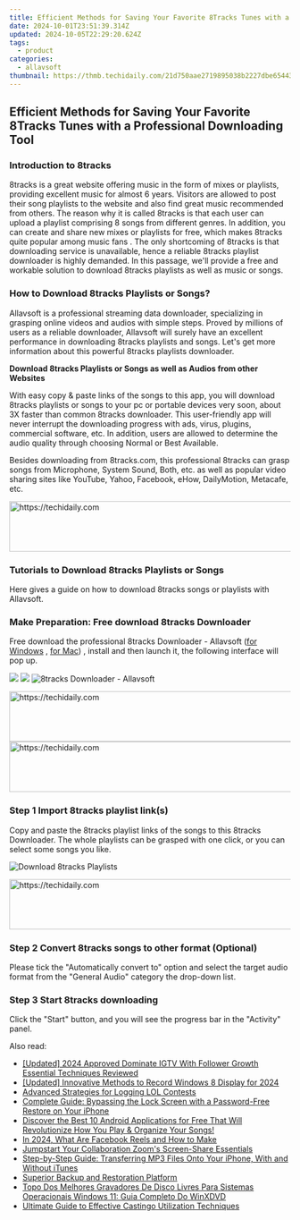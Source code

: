 ```yaml
---
title: Efficient Methods for Saving Your Favorite 8Tracks Tunes with a Professional Downloading Tool
date: 2024-10-01T23:51:39.314Z
updated: 2024-10-05T22:29:20.624Z
tags:
  - product
categories:
  - allavsoft
thumbnail: https://thmb.techidaily.com/21d750aae2719895038b2227dbe654436e7eab5cd169e60147ad8254a28d3e9b.jpg
---
```


## Efficient Methods for Saving Your Favorite 8Tracks Tunes with a Professional Downloading Tool

### Introduction to 8tracks

8tracks is a great website offering music in the form of mixes or playlists, providing excellent music for almost 6 years. Visitors are allowed to post their song playlists to the website and also find great music recommended from others. The reason why it is called 8tracks is that each user can upload a playlist comprising 8 songs from different genres. In addition, you can create and share new mixes or playlists for free, which makes 8tracks quite popular among music fans . The only shortcoming of 8tracks is that downloading service is unavailable, hence a reliable 8tracks playlist downloader is highly demanded. In this passage, we'll provide a free and workable solution to download 8tracks playlists as well as music or songs.

### How to Download 8tracks Playlists or Songs?

Allavsoft is a professional streaming data downloader, specializing in grasping online videos and audios with simple steps. Proved by millions of users as a reliable downloader, Allavsoft will surely have an excellent performance in downloading 8tracks playlists and songs. Let's get more information about this powerful 8tracks playlists downloader.

**Download 8tracks Playlists or Songs as well as Audios from other Websites**

With easy copy & paste links of the songs to this app, you will download 8tracks playlists or songs to your pc or portable devices very soon, about 3X faster than common 8tracks downloader. This user-friendly app will never interrupt the downloading progress with ads, virus, plugins, commercial software, etc. In addition, users are allowed to determine the audio quality through choosing Normal or Best Available.

Besides downloading from 8tracks.com, this professional 8tracks can grasp songs from Microphone, System Sound, Both, etc. as well as popular video sharing sites like YouTube, Yahoo, Facebook, eHow, DailyMotion, Metacafe, etc.

<!-- affiliate ads begin -->
<a href="https://aligracehair.sjv.io/c/5597632/2027195/19272" target="_top" id="2027195">
  <img src="//a.impactradius-go.com/display-ad/19272-2027195" border="0" alt="https://techidaily.com" width="728" height="90"/>
</a>
<img height="0" width="0" src="https://aligracehair.sjv.io/i/5597632/2027195/19272" style="position:absolute;visibility:hidden;" border="0" />
<!-- affiliate ads end -->

### Tutorials to Download 8tracks Playlists or Songs

Here gives a guide on how to download 8tracks songs or playlists with Allavsoft.

### Make Preparation: Free download 8tracks Downloader

Free download the professional 8tracks Downloader - Allavsoft ([for Windows](https://tools.techidaily.com/allavsoft/products/) , [for Mac](https://tools.techidaily.com/allavsoft/products/)) , install and then launch it, the following interface will pop up.

[![](https://www.allavsoft.com/how-to/../images/how-to/free-download-win.jpg)](https://tools.techidaily.com/allavsoft/products/) [![](https://www.allavsoft.com/how-to/../images/how-to/free-download-mac.jpg)](https://tools.techidaily.com/allavsoft/products/) ![8tracks Downloader - Allavsoft](https://www.allavsoft.com/how-to/../images/allavsoft/screen-shot-600.jpg)

<!-- affiliate ads begin -->
<a href="https://aligracehair.sjv.io/c/5597632/1948937/19272" target="_top" id="1948937">
  <img src="//a.impactradius-go.com/display-ad/19272-1948937" border="0" alt="https://techidaily.com" width="728" height="90"/>
</a>
<img height="0" width="0" src="https://aligracehair.sjv.io/i/5597632/1948937/19272" style="position:absolute;visibility:hidden;" border="0" />
<!-- affiliate ads end -->

<!-- affiliate ads begin -->
<a href="https://appsumo.8odi.net/c/5597632/2111982/7443" target="_top" id="2111982">
  <img src="//a.impactradius-go.com/display-ad/7443-2111982" border="0" alt="https://techidaily.com" width="728" height="90"/>
</a>
<img height="0" width="0" src="https://appsumo.8odi.net/i/5597632/2111982/7443" style="position:absolute;visibility:hidden;" border="0" />
<!-- affiliate ads end -->

### Step 1 Import 8tracks playlist link(s)

Copy and paste the 8tracks playlist links of the songs to this 8tracks Downloader. The whole playlists can be grasped with one click, or you can select some songs you like.

![Download 8tracks Playlists](https://www.allavsoft.com/how-to/../images/how-to/8tracks-downloader/download-8tracks-playlists.jpg)

<!-- affiliate ads begin -->
<a href="https://imp.i357552.net/c/5597632/1013424/11832" target="_top" id="1013424">
  <img src="//a.impactradius-go.com/display-ad/11832-1013424" border="0" alt="https://techidaily.com" width="728" height="90"/>
</a>
<img height="0" width="0" src="https://imp.i357552.net/i/5597632/1013424/11832" style="position:absolute;visibility:hidden;" border="0" />
<!-- affiliate ads end -->

### Step 2 Convert 8tracks songs to other format (Optional)

Please tick the "Automatically convert to" option and select the target audio format from the "General Audio" category the drop-down list.

### Step 3 Start 8tracks downloading

Click the "Start" button, and you will see the progress bar in the "Activity" panel.

<ins class="adsbygoogle"
     style="display:block"
     data-ad-format="autorelaxed"
     data-ad-client="ca-pub-7571918770474297"
     data-ad-slot="1223367746"></ins>

<ins class="adsbygoogle"
     style="display:block"
     data-ad-client="ca-pub-7571918770474297"
     data-ad-slot="8358498916"
     data-ad-format="auto"
     data-full-width-responsive="true"></ins>

<span class="atpl-alsoreadstyle">Also read:</span>
<div><ul>
<li><a href="https://instagram-video-files.techidaily.com/updated-2024-approved-dominate-igtv-with-follower-growth-essential-techniques-reviewed/"><u>[Updated] 2024 Approved Dominate IGTV With Follower Growth Essential Techniques Reviewed</u></a></li>
<li><a href="https://screen-video-capture.techidaily.com/updated-innovative-methods-to-record-windows-8-display-for-2024/"><u>[Updated] Innovative Methods to Record Windows 8 Display for 2024</u></a></li>
<li><a href="https://on-screen-recording.techidaily.com/advanced-strategies-for-logging-lol-contests/"><u>Advanced Strategies for Logging LOL Contests</u></a></li>
<li><a href="https://win-great.techidaily.com/complete-guide-bypassing-the-lock-screen-with-a-password-free-restore-on-your-iphone/"><u>Complete Guide: Bypassing the Lock Screen with a Password-Free Restore on Your iPhone</u></a></li>
<li><a href="https://win-great.techidaily.com/discover-the-best-10-android-applications-for-free-that-will-revolutionize-how-you-play-and-organize-your-songs/"><u>Discover the Best 10 Android Applications for Free That Will Revolutionize How You Play & Organize Your Songs!</u></a></li>
<li><a href="https://facebook-video-files.techidaily.com/in-2024-what-are-facebook-reels-and-how-to-make/"><u>In 2024, What Are Facebook Reels and How to Make</u></a></li>
<li><a href="https://desktop-recording.techidaily.com/jumpstart-your-collaboration-zooms-screen-share-essentials/"><u>Jumpstart Your Collaboration Zoom's Screen-Share Essentials</u></a></li>
<li><a href="https://win-great.techidaily.com/step-by-step-guide-transferring-mp3-files-onto-your-iphone-with-and-without-itunes/"><u>Step-by-Step Guide: Transferring MP3 Files Onto Your iPhone, With and Without iTunes</u></a></li>
<li><a href="https://data-recovery.techidaily.com/superior-backup-and-restoration-platform/"><u>Superior Backup and Restoration Platform</u></a></li>
<li><a href="https://vp-tips.techidaily.com/topo-dos-melhores-gravadores-de-disco-livres-para-sistemas-operacionais-windows-11-guia-completo-do-winxdvd/"><u>Topo Dos Melhores Gravadores De Disco Livres Para Sistemas Operacionais Windows 11: Guia Completo Do WinXDVD</u></a></li>
<li><a href="https://win-great.techidaily.com/ultimate-guide-to-effective-castingo-utilization-techniques/"><u>Ultimate Guide to Effective Castingo Utilization Techniques</u></a></li>
</ul></div>

